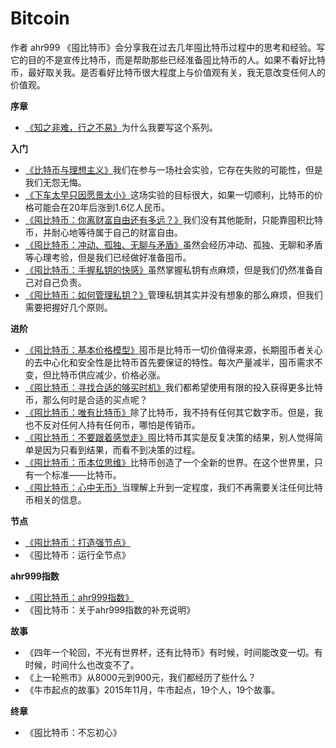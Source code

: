 # Bitcoin
作者 ahr999
《囤比特币》会分享我在过去几年囤比特币过程中的思考和经验。写它的目的不是宣传比特币，而是帮助那些已经准备囤比特币的人。如果不看好比特币，最好取关我。是否看好比特币很大程度上与价值观有关，我无意改变任何人的价值观。

**序章**

- [《知之非难，行之不易》](obsidian://open?vault=Biao&file=%E5%9B%A4%E6%AF%94%E7%89%B9%E5%B8%81%2F%E7%9F%A5%E4%B9%8B%E9%9D%9E%E9%9A%BE%EF%BC%8C%E8%A1%8C%E4%B9%8B%E4%B8%8D%E6%98%93)为什么我要写这个系列。

**入门**

- [《比特币与理想主义》](obsidian://open?vault=Biao&file=%E5%9B%A4%E6%AF%94%E7%89%B9%E5%B8%81%2F%E6%AF%94%E7%89%B9%E5%B8%81%E4%B8%8E%E7%90%86%E6%83%B3%E4%B8%BB%E4%B9%89)我们在参与一场社会实验，它存在失败的可能性，但是我们无怨无悔。
- [《下车太早只因愿景太小》](obsidian://open?vault=Biao&file=%E5%9B%A4%E6%AF%94%E7%89%B9%E5%B8%81%2F%E4%B8%8B%E8%BD%A6%E5%A4%AA%E6%97%A9%E5%8F%AA%E5%9B%A0%E6%84%BF%E6%99%AF%E5%A4%AA%E5%B0%8F)这场实验的目标很大，如果一切顺利，比特币的价格可能会在20年后涨到1.6亿人民币。
- [《囤比特币：你离财富自由还有多远？》](obsidian://open?vault=Biao&file=%E4%BD%A0%E7%A6%BB%E8%B4%A2%E5%AF%8C%E8%87%AA%E7%94%B1%E8%BF%98%E6%9C%89%E5%A4%9A%E8%BF%9C%EF%BC%9F)我们没有其他能耐，只能靠囤积比特币，并耐心地等待属于自己的财富自由。
- [《囤比特币：冲动、孤独、无聊与矛盾》](obsidian://open?vault=Biao&file=%E5%9B%A4%E6%AF%94%E7%89%B9%E5%B8%81%2F%E5%9B%A4%E6%AF%94%E7%89%B9%E5%B8%81%EF%BC%9A%E5%86%B2%E5%8A%A8%E3%80%81%E5%AD%A4%E7%8B%AC%E3%80%81%E6%97%A0%E8%81%8A%E4%B8%8E%E7%9F%9B%E7%9B%BE)虽然会经历冲动、孤独、无聊和矛盾等心理考验，但是我们已经做好准备囤币。
- [《囤比特币：手握私钥的快感》](obsidian://open?vault=Biao&file=%E5%9B%A4%E6%AF%94%E7%89%B9%E5%B8%81%2F%E5%9B%A4%E6%AF%94%E7%89%B9%E5%B8%81%EF%BC%9A%E6%89%8B%E6%8F%A1%E7%A7%81%E9%92%A5%E7%9A%84%E5%BF%AB%E6%84%9F)虽然掌握私钥有点麻烦，但是我们仍然准备自己对自己负责。
- [ 《囤比特币：如何管理私钥？》](obsidian://open?vault=Biao&file=%E5%9B%A4%E6%AF%94%E7%89%B9%E5%B8%81%2F%E5%9B%A4%E6%AF%94%E7%89%B9%E5%B8%81%EF%BC%9A%E5%A6%82%E4%BD%95%E7%AE%A1%E7%90%86%E7%A7%81%E9%92%A5%EF%BC%9F)管理私钥其实并没有想象的那么麻烦，但我们需要把握好几个原则。

**进阶**

- [《囤比特币：基本价格模型》](obsidian://open?vault=Biao&file=%E5%9B%A4%E6%AF%94%E7%89%B9%E5%B8%81%2F%E5%9B%A4%E6%AF%94%E7%89%B9%E5%B8%81%EF%BC%9A%E5%9F%BA%E6%9C%AC%E4%BB%B7%E6%A0%BC%E6%A8%A1%E5%9E%8B)囤币是比特币一切价值得来源，长期囤币者关心的去中心化和安全性是比特币首先要保证的特性。每次产量减半，囤币需求不变，但比特币供应减少，价格必涨。
- [《囤比特币：寻找合适的够买时机》](obsidian://open?vault=Biao&file=%E5%9B%A4%E6%AF%94%E7%89%B9%E5%B8%81%2F%E5%9B%A4%E6%AF%94%E7%89%B9%E5%B8%81%EF%BC%9A%E5%AF%BB%E6%89%BE%E5%90%88%E9%80%82%E7%9A%84%E8%B4%AD%E4%B9%B0%E6%97%B6%E6%9C%BA)我们都希望使用有限的投入获得更多比特币，那么何时是合适的买点呢？
- [《囤比特币：唯有比特币》](obsidian://open?vault=Biao&file=%E5%9B%A4%E6%AF%94%E7%89%B9%E5%B8%81%2F%E5%9B%A4%E6%AF%94%E7%89%B9%E5%B8%81%EF%BC%9A%E5%94%AF%E6%9C%89%E6%AF%94%E7%89%B9%E5%B8%81)除了比特币，我不持有任何其它数字币。但是，我也不反对任何人持有任何币，哪怕是传销币。
- [《囤比特币：不要跟着感觉走》](obsidian://open?vault=Biao&file=%E5%9B%A4%E6%AF%94%E7%89%B9%E5%B8%81%2F%E5%9B%A4%E6%AF%94%E7%89%B9%E5%B8%81%EF%BC%9A%E4%B8%8D%E8%A6%81%E8%B7%9F%E7%9D%80%E6%84%9F%E8%A7%89%E8%B5%B0)囤比特币其实是反复决策的结果，别人觉得简单是因为只看到结果，而看不到决策的过程。
- [《囤比特币：币本位思维》](obsidian://open?vault=Biao&file=%E5%9B%A4%E6%AF%94%E7%89%B9%E5%B8%81%2F%E5%9B%A4%E6%AF%94%E7%89%B9%E5%B8%81%EF%BC%9A%E5%B8%81%E6%9C%AC%E4%BD%8D%E6%80%9D%E7%BB%B4)比特币创造了一个全新的世界。在这个世界里，只有一个标准——比特币。
- [《囤比特币：心中无币》](obsidian://open?vault=Biao&file=%E5%9B%A4%E6%AF%94%E7%89%B9%E5%B8%81%2F%E5%9B%A4%E6%AF%94%E7%89%B9%E5%B8%81%EF%BC%9A%E5%BF%83%E4%B8%AD%E6%97%A0%E5%B8%81)当理解上升到一定程度，我们不再需要关注任何比特币相关的信息。

**节点**

- [《囤比特币：打造强节点》](https://github.com/Aston808/Bitcoin/blob/main/%E3%80%8A%E5%9B%A4%E6%AF%94%E7%89%B9%E5%B8%81%E3%80%8B%E6%89%93%E9%80%A0%E5%BC%BA%E8%8A%82%E7%82%B9.md)
- 《囤比特币：运行全节点》

**ahr999指数**

- [《囤比特币：ahr999指数》](https://github.com/Aston808/Bitcoin/blob/main/%E3%80%8A%E5%9B%A4%E6%AF%94%E7%89%B9%E5%B8%81%E3%80%8Bahr999%E6%8C%87%E6%95%B0.md)
- 《囤比特币：关于ahr999指数的补充说明》


**故事**

- 《四年一个轮回，不光有世界杯，还有比特币》有时候，时间能改变一切。有时候，时间什么也改变不了。
- 《上一轮熊市》从8000元到900元，我们都经历了些什么？
- 《牛市起点的故事》2015年11月，牛市起点，19个人，19个故事。

**终章**

 - 《囤比特币：不忘初心》
